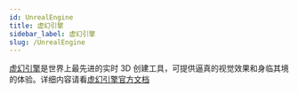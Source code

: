 ```yaml
---
id: UnrealEngine
title: 虚幻引擎
sidebar_label: 虚幻引擎
slug: /UnrealEngine
---
```


[虚幻引擎](https://www.unrealengine.com/zh-CN/unreal-engine-5?lang=zh-CN)是世界上最先进的实时 3D 创建工具，可提供逼真的视觉效果和身临其境的体验。详细内容请看[虚幻引擎官方文档](https://docs.unrealengine.com/5.0/zh-CN/)

